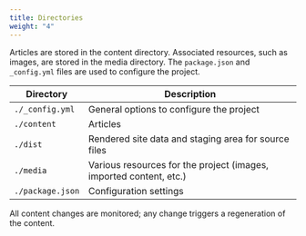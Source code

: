 ```yaml
---
title: Directories
weight: "4"
---
```


Articles are stored in the content directory.  Associated resources, such as images, are stored in the media directory. The `package.json` and `_config.yml` files are used to configure the project.

| Directory            | Description                                                      |
|----------------------|------------------------------------------------------------------|
| `./_config.yml`      | General options to configure the project                         |
| `./content`          | Articles                                                         |
| `./dist`             | Rendered site data and staging area for source files              |
| `./media`            | Various resources for the project (images, imported content, etc.) |
| `./package.json`     | Configuration settings                                          |

All content changes are monitored; any change triggers a regeneration of the content. 

